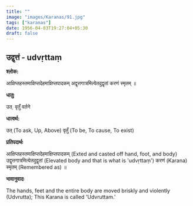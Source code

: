 ```yaml
---
title: ""
image: "images/Karanas/91.jpg"
tags: ["karanas"]
date: 1956-04-03T19:27:04+05:30
draft: false
---
```


## उद्वृत्तं - udvṛttaṃ

**श्लोक:**

आक्षिप्तहस्तमाक्षिप्तदेहमाक्षिप्तपादकम् अद्वृत्तगात्रमित्येतदुद्वृतां करणं स्मृतम् ॥

**धातुः**

उत् ​
वृतुँ वर्तने

**धात्वर्थ:**

उत् (To ask, Up, Above)
वृतुँ (To be, To cause, To exist)

**प्रतिपदार्थः**

आक्षिप्तहस्तमाक्षिप्तदेहमाक्षिप्तपादकम् (Exted and casted off hand, foot, and body) उद्वृत्तगात्रमित्येतदुद्वृतां (Elevated body and that is what is 'udvṛttaṃ') करणं (Karana) स्मृतम् (Remembered as) ॥

**भावानुवादः**

The hands, feet and the entire body are moved briskly and violently (Udvrutta); This Karana is called 'Udvruttam.'
